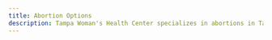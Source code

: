 ```yaml
---
title: Abortion Options
description: Tampa Woman's Health Center specializes in abortions in Tampa, St. Petersburg and Clearwater.
---
```


